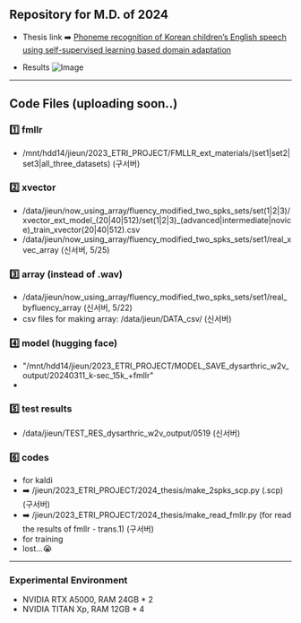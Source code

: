 ## Repository for M.D. of 2024
- Thesis link ➡️ [Phoneme recognition of Korean children’s English speech using self-supervised learning based domain adaptation](https://lib.hufs.ac.kr/#/search/detail/3736832?offset=1)

- Results
  ![Image](https://github.com/user-attachments/assets/95629ee7-b79f-4e59-9e23-db79c0b7f314)
---

## Code Files (uploading soon..)
### 1️⃣ fmllr 
- /mnt/hdd14/jieun/2023_ETRI_PROJECT/FMLLR_ext_materials/(set1|set2|set3|all_three_datasets) (구서버)

### 2️⃣ xvector
- /data/jieun/now_using_array/fluency_modified_two_spks_sets/set(1|2|3)/xvector_ext_model_(20|40|512)/set(1|2|3)_(advanced|intermediate|novice)_train_xvector(20|40|512).csv
- /data/jieun/now_using_array/fluency_modified_two_spks_sets/set1/real_xvec_array (신서버, 5/25)

### 3️⃣ array (instead of .wav)
- /data/jieun/now_using_array/fluency_modified_two_spks_sets/set1/real_byfluency_array (신서버, 5/22)
- csv files for making array: /data/jieun/DATA_csv/ (신서버)

### 4️⃣ model (hugging face)
- "/mnt/hdd14/jieun/2023_ETRI_PROJECT/MODEL_SAVE_dysarthric_w2v_output/20240311_k-sec_15k_+fmllr"
- 
### 5️⃣ test results
- /data/jieun/TEST_RES_dysarthric_w2v_output/0519 (신서버)

### 6️⃣ codes
- for kaldi
- ➡️ /jieun/2023_ETRI_PROJECT/2024_thesis/make_2spks_scp.py (.scp) (구서버)
- ➡️ /jieun/2023_ETRI_PROJECT/2024_thesis/make_read_fmllr.py (for read the results of fmllr - trans.1) (구서버)
- for training
- lost...😭
---
### Experimental Environment
- NVIDIA RTX A5000, RAM 24GB * 2
- NVIDIA TITAN Xp, RAM 12GB * 4
